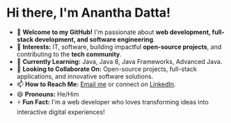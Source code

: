 # Hi there, I'm Anantha Datta! 

- 👋 **Welcome to my GitHub!** I'm passionate about **web development, full-stack development, and software engineering**.
- 👀 **Interests:** IT, software, building impactful **open-source projects**, and contributing to the **tech community**.
- 🌱 **Currently Learning:** Java, Java 8, Java Frameworks, Advanced Java.
- 💞️ **Looking to Collaborate On:** Open-source projects, full-stack applications, and innovative software solutions.
- 📫 **How to Reach Me:** [Email me](mailto:ananthadatta1@gmail.com) or connect on [LinkedIn](https://www.linkedin.com/in/sarvade-anantha-datta-5a0807249/).
- 😄 **Pronouns:** He/Him
- ⚡ **Fun Fact:** I'm a web developer who loves transforming ideas into interactive digital experiences!

<!---
Ananthadatta02/Ananthadatta02 is a ✨ special ✨ repository because its `README.md` (this file) appears on your GitHub profile.
You can click the Preview link to take a look at your changes.
--->
